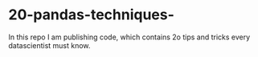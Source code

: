 # 20-pandas-techniques-
In this repo I am publishing code, which contains 2o tips and tricks every datascientist must know.
